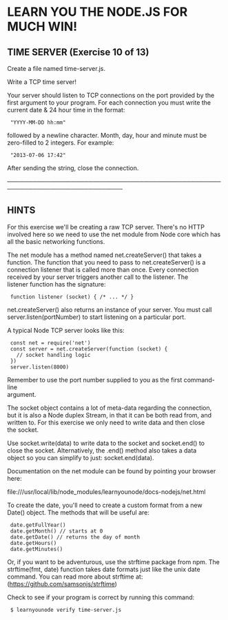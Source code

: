 # LEARN YOU THE NODE.JS FOR MUCH WIN!

## TIME SERVER (Exercise 10 of 13)

Create a file named time-server.js.

Write a TCP time server!

Your server should listen to TCP connections on the port provided by the  
 first argument to your program. For each connection you must write the  
 current date & 24 hour time in the format:

     "YYYY-MM-DD hh:mm"

followed by a newline character. Month, day, hour and minute must be  
 zero-filled to 2 integers. For example:

     "2013-07-06 17:42"

After sending the string, close the connection.

─────────────────────────────────────────────────────────────────────────────

## HINTS

For this exercise we'll be creating a raw TCP server. There's no HTTP  
 involved here so we need to use the net module from Node core which has  
 all the basic networking functions.

The net module has a method named net.createServer() that takes a  
 function. The function that you need to pass to net.createServer() is a  
 connection listener that is called more than once. Every connection  
 received by your server triggers another call to the listener. The  
 listener function has the signature:

     function listener (socket) { /* ... */ }

net.createServer() also returns an instance of your server. You must call  
 server.listen(portNumber) to start listening on a particular port.

A typical Node TCP server looks like this:

     const net = require('net')
     const server = net.createServer(function (socket) {
       // socket handling logic
     })
     server.listen(8000)

Remember to use the port number supplied to you as the first command-line  
 argument.

The socket object contains a lot of meta-data regarding the connection,  
 but it is also a Node duplex Stream, in that it can be both read from, and  
 written to. For this exercise we only need to write data and then close  
 the socket.

Use socket.write(data) to write data to the socket and socket.end() to  
 close the socket. Alternatively, the .end() method also takes a data  
 object so you can simplify to just: socket.end(data).

Documentation on the net module can be found by pointing your browser  
 here:

file:///usr/local/lib/node_modules/learnyounode/docs-nodejs/net.html

To create the date, you'll need to create a custom format from a new  
 Date() object. The methods that will be useful are:

     date.getFullYear()
     date.getMonth() // starts at 0
     date.getDate() // returns the day of month
     date.getHours()
     date.getMinutes()

Or, if you want to be adventurous, use the strftime package from npm. The  
 strftime(fmt, date) function takes date formats just like the unix date  
 command. You can read more about strftime at:  
 (https://github.com/samsonjs/strftime)

Check to see if your program is correct by running this command:

     $ learnyounode verify time-server.js
